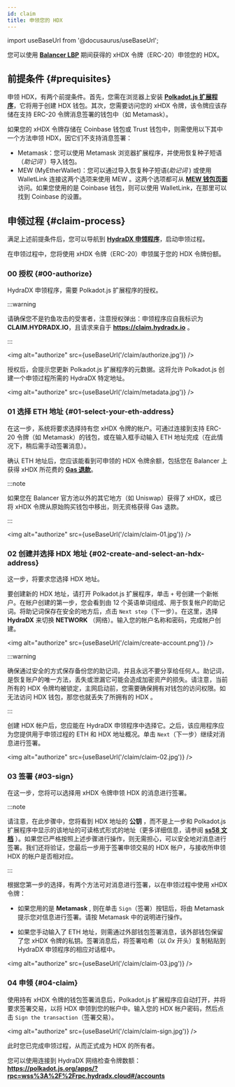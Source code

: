 ```yaml
---
id: claim
title: 申领您的 HDX
---
```


import useBaseUrl from '@docusaurus/useBaseUrl';

您可以使用 **[Balancer LBP](https://hydradxcn.substack.com/p/lbpgg)** 期间获得的 xHDX 令牌（ERC-20）申领您的 HDX。 

## 前提条件 {#prequisites}

申领 HDX，有两个前提条件。首先，您需在浏览器上安装 **[Polkadot.js 扩展程序](https://polkadot.js.org/extension/)**，它将用于创建 HDX 钱包。其次，您需要访问您的 xHDX 令牌，该令牌应该存储在支持 ERC-20 令牌消息签署的钱包中（如 Metamask）。

如果您的 xHDX 令牌存储在 Coinbase 钱包或 Trust 钱包中，则需使用以下其中一个方法申领 HDX，因它们不支持消息签署：

* Metamask：您可以使用 Metamask 浏览器扩展程序，并使用恢复种子短语（*助记词* ）导入钱包。
* MEW (MyEtherWallet)：您可以通过导入恢复种子短语(*助记词* ) 或使用 WalletLink 连接这两个选项来使用 MEW 。这两个选项都可从 **[MEW 钱包页面](https://www.myetherwallet.com/access-my-wallet)** 访问。如果您使用的是 Coinbase 钱包，则可以使用 WalletLink，在那里可以找到 Coinbase 的设置。

## 申领过程 {#claim-process}

满足上述前提条件后，您可以导航到 **[HydraDX 申领程序](https://claim.hydradx.io)**，启动申领过程。

在申领过程中，您将使用 xHDX 令牌（ERC-20）申领属于您的 HDX 令牌份额。

### 00 授权 {#00-authorize}

HydraDX 申领程序，需要 Polkadot.js 扩展程序的授权。

:::warning

请确保您不是钓鱼攻击的受害者，注意授权弹出：申领程序应自我标识为 **CLAIM.HYDRADX.IO**，且请求来自于 **https://claim.hydradx.io** 。

:::

<img alt="authorize" src={useBaseUrl('/claim/authorize.jpg')} />

授权后，会提示您更新 Polkadot.js 扩展程序的元数据。这将允许 Polkadot.js 创建一个申领过程所需的 HydraDX 特定地址。

<img alt="authorize" src={useBaseUrl('/claim/metadata.jpg')} />

### 01 选择 ETH 地址 {#01-select-your-eth-address}

在这一步，系统将要求选择持有您 xHDX 令牌的帐户。可通过连接到支持 ERC-20 令牌（如 Metamask）的钱包，或在输入框手动输入 ETH 地址完成（在此情况下，稍后需手动签署消息）。

确认 ETH 地址后，您应该能看到可申领的 HDX 令牌余额，包括您在 Balancer 上获得 xHDX 所花费的 **[Gas 退款](https://hydradxcn.substack.com/p/sczltp)**。

:::note

如果您在 Balancer 官方池以外的其它地方（如 Uniswap）获得了 xHDX，或已将 xHDX 令牌从原始购买钱包中移出，则无资格获得 Gas 退款。

:::

<img alt="authorize" src={useBaseUrl('/claim/claim-01.jpg')} />

### 02 创建并选择 HDX 地址 {#02-create-and-select-an-hdx-address}

这一步，将要求您选择 HDX 地址。

要创建新的 HDX 地址，请打开 Polkadot.js 扩展程序，单击 `+` 号创建一个新帐户。在帐户创建的第一步，您会看到由 12 个英语单词组成、用于恢复帐户的助记词。将助记词保存在安全的地方后，点击 `Next step`（下一步）。在这里，选择 **HydraDX** 来切换 **NETWORK** （网络）。输入您的帐户名称和密码，完成帐户创建。

<img alt="authorize" src={useBaseUrl('/claim/create-account.png')} />

:::warning 

确保通过安全的方式保存备份您的助记词，并且永远不要分享给任何人。助记词，是恢复账户的唯一方法，丢失或泄漏它可能会造成加密资产的损失。请注意，当前所有的 HDX 令牌均被锁定，主网启动前，您需要确保拥有对钱包的访问权限。如无法访问 HDX 钱包，那您也就丢失了所拥有的 HDX 。

:::

创建 HDX 帐户后，您应能在 HydraDX 申领程序中选择它。之后，该应用程序应为您提供用于申领过程的 ETH 和 HDX 地址概况。单击 `Next`（下一步）继续对消息进行签署。

<img alt="authorize" src={useBaseUrl('/claim/claim-02.jpg')} />

### 03 签署 {#03-sign}

在这一步，您将可以选择用 xHDX 令牌申领 HDX 的消息进行签署。

:::note

请注意，在此步骤中，您将看到 HDX 地址的 **公钥** ，而不是上一步和 Polkadot.js 扩展程序中显示的该地址的可读格式形式的地址（更多详细信息，请参阅 **[ss58 文档](https://polkadot.js.org/docs/keyring/start/ss58)** ）。如果您已严格按照上述步骤进行操作，则无需担心，可以安全地对消息进行签署。我们还将验证，您最后一步用于签署申领交易的 HDX 帐户，与接收所申领 HDX 的帐户是否相对应。

:::

根据您第一步的选择，有两个方法可对消息进行签署，以在申领过程中使用 xHDX 令牌：

* 如果您用的是 **Metamask** , 则在单击 `Sign`（签署）按钮后，将由 Metamask 提示您对信息进行签署。请按 Metamask 中的说明进行操作。 

* 如果您手动输入了 ETH 地址，则需通过外部钱包签署消息，该外部钱包保留了您 xHDX 令牌的私钥。签署消息后，将签署哈希（以 *0x* 开头）复制粘贴到 HydraDX 申领程序的相应对话框中。

<img alt="authorize" src={useBaseUrl('/claim/claim-03.jpg')} />

### 04 申领 {#04-claim}

使用持有 xHDX 令牌的钱包签署消息后，Polkadot.js 扩展程序应自动打开，并将要求签署交易，以将 HDX 申领到您的帐户中。输入您的 HDX 帐户密码，然后点击 `Sign the transaction`（签署交易）。

<img alt="authorize" src={useBaseUrl('/claim/claim-sign.jpg')} />

此时您已完成申领过程，从而正式成为 HDX 的所有者。

您可以使用连接到 HydraDX 网络检查令牌数额：
**https://polkadot.js.org/apps/?rpc=wss%3A%2F%2Frpc.hydradx.cloud#/accounts**

